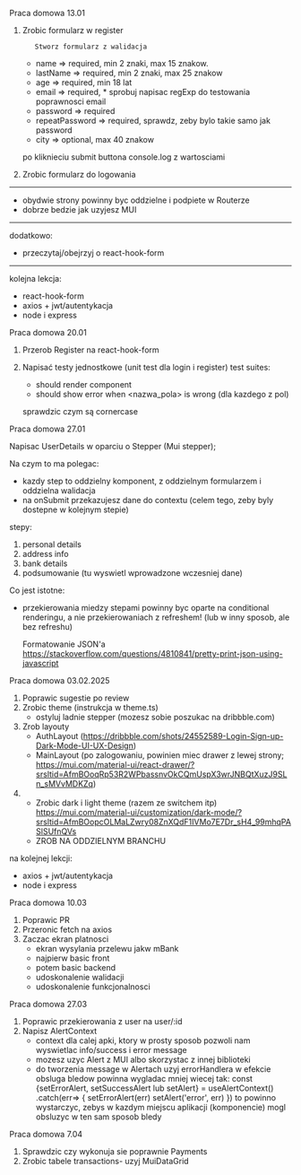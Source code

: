 Praca domowa 13.01

1.  Zrobic formularz w register

           Stworz formularz z walidacja

    - name => required, min 2 znaki, max 15 znakow.
    - lastName => required, min 2 znaki, max 25 znakow
    - age => required, min 18 lat
    - email => required, \* sprobuj napisac regExp do testowania poprawnosci email
    - password => required
    - repeatPassword => required, sprawdz, zeby bylo takie samo jak password
    - city => optional, max 40 znakow

    po kliknieciu submit buttona console.log z wartosciami

2.  Zrobic formularz do logowania

---

- obydwie strony powinny byc oddzielne i podpiete w Routerze
- dobrze bedzie jak uzyjesz MUI

---

dodatkowo:

- przeczytaj/obejrzyj o react-hook-form

---

kolejna lekcja:

- react-hook-form
- axios + jwt/autentykacja
- node i express

Praca domowa 20.01

1. Przerob Register na react-hook-form

2. Napisać testy jednostkowe (unit test dla login i register)
   test suites:

   - should render component
   - should show error when <nazwa_pola> is wrong (dla kazdego z pol)

   sprawdzic czym są cornercase

Praca domowa 27.01

Napisac UserDetails w oparciu o Stepper (Mui stepper);

Na czym to ma polegac:

- kazdy step to oddzielny komponent, z oddzielnym formularzem i oddzielna walidacja
- na onSubmit przekazujesz dane do contextu (celem tego, zeby byly dostepne w kolejnym stepie)

stepy:

1. personal details
2. address info
3. bank details
4. podsumowanie (tu wyswietl wprowadzone wczesniej dane)

Co jest istotne:

- przekierowania miedzy stepami powinny byc oparte na conditional renderingu, a nie przekierowaniach z refreshem! (lub w inny sposob, ale bez refreshu)

  Formatowanie JSON'a
  https://stackoverflow.com/questions/4810841/pretty-print-json-using-javascript

Praca domowa 03.02.2025

1. Poprawic sugestie po review
2. Zrobic theme (instrukcja w theme.ts)
   - ostyluj ladnie stepper (mozesz sobie poszukac na dribbble.com)
3. Zrob layouty
   - AuthLayout (https://dribbble.com/shots/24552589-Login-Sign-up-Dark-Mode-UI-UX-Design)
   - MainLayout (po zalogowaniu, powinien miec drawer z lewej strony; https://mui.com/material-ui/react-drawer/?srsltid=AfmBOoqRp53R2WPbassnvOkCQmUspX3wrJNBQtXuzJ9SLn_sMVvMDKZq)
4. - Zrobic dark i light theme (razem ze switchem itp) https://mui.com/material-ui/customization/dark-mode/?srsltid=AfmBOopcOLMaLZwry08ZnXQdF1IVMo7E7Dr_sH4_99mhqPASlSUfnQVs
   * ZROB NA ODDZIELNYM BRANCHU

na kolejnej lekcji:

- axios + jwt/autentykacja
- node i express

Praca domowa 10.03

1. Poprawic PR
2. Przeronic fetch na axios
3. Zaczac ekran platnosci
   - ekran wysylania przelewu jakw mBank
   - najpierw basic front
   - potem basic backend
   - udoskonalenie walidacji
   - udoskonalenie funkcjonalnosci

Praca domowa 27.03

1. Poprawic przekierowania z user na user/:id
2. Napisz AlertContext
   - context dla calej apki, ktory w prosty sposob pozwoli nam wyswietlac info/success i error message
   - mozesz uzyc Alert z MUI albo skorzystac z innej biblioteki
   - do tworzenia message w Alertach uzyj errorHandlera
     w efekcie obsluga bledow powinna wygladac mniej wiecej tak:
     const {setErrorAlert, setSuccessAlert lub setAlert} = useAlertContext()
     .catch(err=> {
     setErrorAlert(err)
     setAlert('error', err)
     })
     to powinno wystarczyc, zebys w kazdym miejscu aplikacji (komponencie) mogl obsluzyc w ten sam sposob bledy

Praca domowa 7.04

1. Sprawdzic czy wykonuja sie poprawnie Payments
2. Zrobic tabele transactions- uzyj MuiDataGrid
